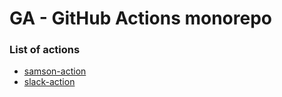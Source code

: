 # GA - GitHub Actions monorepo
### List of actions
- [samson-action](slack-action)
- [slack-action](samson-action)
